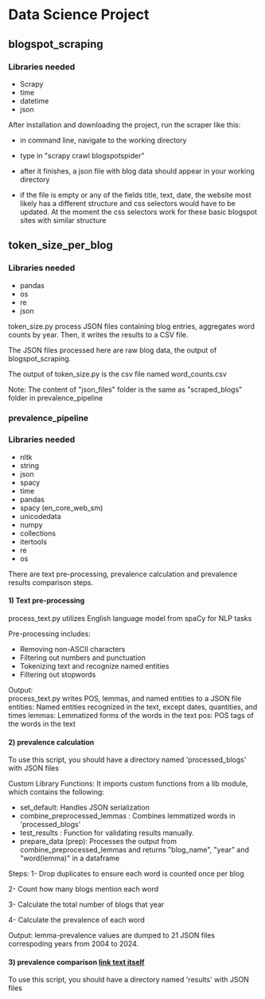 # Data Science Project
## blogspot_scraping

### Libraries needed
* Scrapy
* time
* datetime
* json

  
After installation and downloading the project, run the scraper like this:
* in command line, navigate to the working directory
* type in "scrapy crawl blogspotspider"
* after it finishes, a json file with blog data should appear in your working directory

* if the file is empty or any of the fields title, text, date, the website most likely has a different structure and css selectors would have to be updated. At the moment the css selectors work for these basic blogspot sites with similar structure

## token_size_per_blog

### Libraries needed
* pandas
* os
* re
* json

token_size.py process JSON files containing blog entries, aggregates word counts by year. Then, it writes the results to a CSV file.

The JSON files processed here are raw blog data, the output of blogspot_scraping.

The output of token_size.py is the csv file named word_counts.csv

Note: The content of "json_files" folder is the same as "scraped_blogs" folder in prevalence_pipeline

### prevalence_pipeline

### Libraries needed
* nltk
* string
* json
* spacy 
* time
* pandas 
* spacy (en_core_web_sm)
* unicodedata
* numpy 
* collections 
* itertools
* re
* os

There are text pre-processing, prevalence calculation and prevalence results comparison steps.
#### 1) Text pre-processing
process_text.py utilizes English language model from spaCy for NLP tasks

Pre-processing includes:
* Removing non-ASCII characters
* Filtering out numbers and punctuation
* Tokenizing text and recognize named entities
* Filtering out stopwords

Output:  
process_text.py writes POS, lemmas, and named entities to a JSON file
entities: Named entities recognized in the text, except dates, quantities, and times
lemmas: Lemmatized forms of the words in the text
pos: POS tags of the words in the text

#### 2) prevalence calculation
To use this script, you should have a directory named 'processed_blogs' with JSON files

Custom Library Functions: It imports custom functions from a lib module, which contains the following:

* set_default: Handles JSON serialization
* combine_preprocessed_lemmas : Combines lemmatized words in 'processed_blogs'
* test_results : Function for validating results manually.
* prepare_data (prep): Processes the output from combine_preprocessed_lemmas and returns "blog_name", "year" and "word(lemma)" in a dataframe

Steps:
1- Drop duplicates to ensure each word is counted once per blog

2- Count how many blogs mention each word

3- Calculate the total number of blogs that year

4- Calculate the prevalence of each word


Output:
lemma-prevalence values are dumped to 21 JSON files correspoding years from 2004 to 2024.

    
#### 3) prevalence comparison [link text itself]
To use this script, you should have a directory named 'results' with JSON files


[link text itself]: http://www.reddit.com
